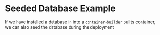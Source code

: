 # Seeded Database Example

If we have installed a database in into a `container-builder` builts container, we can also seed the database during the deployment 